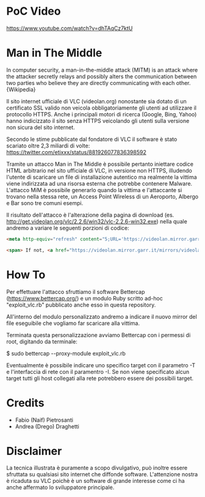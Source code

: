 # PoC Video

https://www.youtube.com/watch?v=dhTAqCz7ktU

# Man in The Middle

In computer security, a man-in-the-middle attack (MITM) is an attack where the attacker secretly relays and possibly alters the communication between two parties who believe they are directly communicating with each other. {Wikipedia}

Il sito internet ufficiale di VLC (videolan.org) nonostante sia dotato di un certificato SSL valido non veicola obbligatoriamente gli utenti ad utilizzare il protocollo HTTPS. Anche i principali motori di ricerca (Google, Bing, Yahoo) hanno indicizzato il sito senza HTTPS veicolando gli utenti sulla versione non sicura del sito internet.

Secondo le stime pubblicate dal fondatore di VLC il software è stato scariato oltre 2,3 miliardi di volte: https://twitter.com/etixxx/status/881926077836398592

Tramite un attacco Man in The Middle è possibile pertanto iniettare codice HTML arbitrario nel sito ufficiale di VLC, in versione non HTTPS, illudendo l'utente di scaricare un file di installazione autentico ma realmente la vittima viene indirizzata ad una risorsa esterna che potrebbe contenere Malware. L'attacco MiM è possibile generarlo quando la vittima e l'attaccante si trovano nella stessa rete, un Access Point Wireless di un Aeroporto, Albergo e Bar sono tre comuni esempi.

Il risultato dell'attacco è l'alterazione della pagina di download (es. http://get.videolan.org/vlc/2.2.6/win32/vlc-2.2.6-win32.exe) nella quale andremo a variare le seguenti porzioni di codice:

```html
<meta http-equiv="refresh" content="5;URL='https://videolan.mirror.garr.it/mirrors/videolan/vlc/2.2.6/win32/vlc-2.2.6-win32.exe'" />

<span> If not, <a href="https://videolan.mirror.garr.it/mirrors/videolan/vlc/2.2.6/win32/vlc-2.2.6-win32.exe" id="alt_link">click here</a>.
```

# How To

Per effettuare l'attacco sfruttiamo il software Bettercap (https://www.bettercap.org/) e un modulo Ruby scritto ad-hoc "exploit_vlc.rb" pubblicato anche esso in questa repository.

All'interno del modulo personalizzato andremo a indicare il nuovo mirror del file eseguibile che vogliamo far scaricare alla vittima.

Terminata questa personalizzazione avviamo Bettercap con i permessi di root, digitando da terminale:

$ sudo bettercap --proxy-module exploit_vlc.rb

Eventualmente è possibile indicare uno specifico target con il parametro -T e l'interfaccia di rete con il paramentro -I. Se non viene specificato alcun target tutti gli host collegati alla rete potrebbero essere dei possibili target.

# Credits
* Fabio (Naif) Pietrosanti 
* Andrea (Drego) Draghetti

# Disclaimer 

La tecnica illustrata è puramente a scopo divulgativo, può inoltre essere sfruttata su qualsiasi sito internet che diffonde software. L'attenzione nostra è ricaduta su VLC poichè è un software di grande interesse come ci ha anche affermato lo sviluppatore principale.
